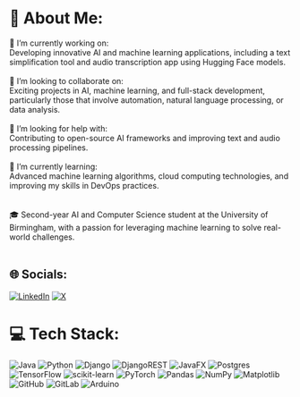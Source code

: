 # 💫 About Me:
🔭 I’m currently working on:<br>Developing innovative AI and machine learning applications, including a text simplification tool and audio transcription app using Hugging Face models.<br><br>👯 I’m looking to collaborate on:<br>Exciting projects in AI, machine learning, and full-stack development, particularly those that involve automation, natural language processing, or data analysis.<br><br>🤝 I’m looking for help with:<br>Contributing to open-source AI frameworks and improving text and audio processing pipelines.<br><br>🌱 I’m currently learning:<br>Advanced machine learning algorithms, cloud computing technologies, and improving my skills in DevOps practices.<br><br><br>🎓 Second-year AI and Computer Science student at the University of Birmingham, with a passion for leveraging machine learning to solve real-world challenges.<br><br>


## 🌐 Socials:
[![LinkedIn](https://img.shields.io/badge/LinkedIn-%230077B5.svg?logo=linkedin&logoColor=white)](https://www.linkedin.com/in/yasser-basha/) [![X](https://img.shields.io/badge/X-black.svg?logo=X&logoColor=white)](https://x.com/Yasserbasha_) 

# 💻 Tech Stack:
![Java](https://img.shields.io/badge/java-%23ED8B00.svg?style=for-the-badge&logo=openjdk&logoColor=white) ![Python](https://img.shields.io/badge/python-3670A0?style=for-the-badge&logo=python&logoColor=ffdd54) ![Django](https://img.shields.io/badge/django-%23092E20.svg?style=for-the-badge&logo=django&logoColor=white) ![DjangoREST](https://img.shields.io/badge/DJANGO-REST-ff1709?style=for-the-badge&logo=django&logoColor=white&color=ff1709&labelColor=gray) ![JavaFX](https://img.shields.io/badge/javafx-%23FF0000.svg?style=for-the-badge&logo=javafx&logoColor=white) ![Postgres](https://img.shields.io/badge/postgres-%23316192.svg?style=for-the-badge&logo=postgresql&logoColor=white) ![TensorFlow](https://img.shields.io/badge/TensorFlow-%23FF6F00.svg?style=for-the-badge&logo=TensorFlow&logoColor=white) ![scikit-learn](https://img.shields.io/badge/scikit--learn-%23F7931E.svg?style=for-the-badge&logo=scikit-learn&logoColor=white) ![PyTorch](https://img.shields.io/badge/PyTorch-%23EE4C2C.svg?style=for-the-badge&logo=PyTorch&logoColor=white) ![Pandas](https://img.shields.io/badge/pandas-%23150458.svg?style=for-the-badge&logo=pandas&logoColor=white) ![NumPy](https://img.shields.io/badge/numpy-%23013243.svg?style=for-the-badge&logo=numpy&logoColor=white) ![Matplotlib](https://img.shields.io/badge/Matplotlib-%23ffffff.svg?style=for-the-badge&logo=Matplotlib&logoColor=black) ![GitHub](https://img.shields.io/badge/github-%23121011.svg?style=for-the-badge&logo=github&logoColor=white) ![GitLab](https://img.shields.io/badge/gitlab-%23181717.svg?style=for-the-badge&logo=gitlab&logoColor=white) ![Arduino](https://img.shields.io/badge/-Arduino-00979D?style=for-the-badge&logo=Arduino&logoColor=white)

<!-- Proudly created with GPRM ( https://gprm.itsvg.in ) -->
